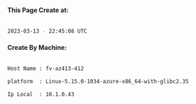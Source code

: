 
   
#### This Page Create at:

```bash

2023-03-13 - 22:45:08 UTC

```

#### Create By Machine:

```bash

Host Name : fv-az413-412

platform  : Linux-5.15.0-1034-azure-x86_64-with-glibc2.35

Ip Local  : 10.1.0.43

```

